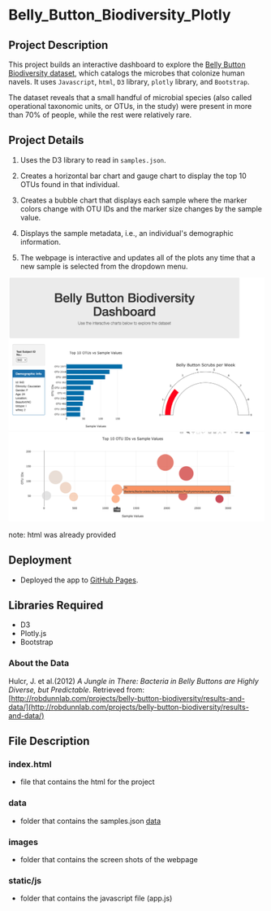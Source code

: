 # Belly_Button_Biodiversity_Plotly

## Project Description

This project builds an interactive dashboard to explore the [Belly Button Biodiversity dataset](http://robdunnlab.com/projects/belly-button-biodiversity/), which catalogs the microbes that colonize human navels. It uses `Javascript`, `html`, `D3` library, `plotly` library, and `Bootstrap`.

The dataset reveals that a small handful of microbial species (also called operational taxonomic units, or OTUs, in the study) were present in more than 70% of people, while the rest were relatively rare.

## Project Details

1. Uses the D3 library to read in `samples.json`.

2. Creates a horizontal bar chart and gauge chart to display the top 10 OTUs found in that individual.

3. Creates a bubble chart that displays each sample where the marker colors change with OTU IDs and the marker size changes by the sample value.

4. Displays the sample metadata, i.e., an individual's demographic information.

5. The webpage is interactive and updates all of the plots any time that a new sample is selected from the dropdown menu.

![screenshot](/images/Website_Top.png)
![screenshot](/images/Bubble_Chart.png)

note: html was already provided

## Deployment

* Deployed the app to [GitHub Pages](https://lisb020.github.io/Belly_Button_Biodiversity_Plotly/). 

## Libraries Required
- D3 
- Plotly.js 
- Bootstrap

### About the Data

Hulcr, J. et al.(2012) _A Jungle in There: Bacteria in Belly Buttons are Highly Diverse, but Predictable_. Retrieved from: [http://robdunnlab.com/projects/belly-button-biodiversity/results-and-data/](http://robdunnlab.com/projects/belly-button-biodiversity/results-and-data/)

## File Description

### index.html

* file that contains the html for the project

### data

* folder that contains the samples.json [data](http://robdunnlab.com/projects/belly-button-biodiversity/results-and-data/)

### images

* folder that contains the screen shots of the webpage

### static/js

* folder that contains the javascript file (app.js)

